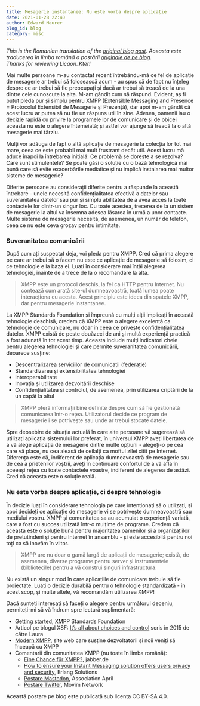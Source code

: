 ```yaml
---
title: Mesagerie instantanee: Nu este vorba despre aplicație
date: 2021-01-28 22:40
author: Edward Maurer
blog_id: blog
category: misc
---
```


_This is the Romanian translation of the [original blog post](https://xmpp.org/2021/01/instant-messaging-its-not-about-the-app/)._
_Aceasta este traducerea în limba română a postării [originale de pe blog](https://xmpp.org/2021/01/instant-messaging-its-not-about-the-app/)._  
_Thanks for reviewing Licaon_Kter!_
    
Mai multe persoane m-au contactat recent întrebându-mă ce fel de aplicație de mesagerie ar trebui să folosească acum - au spus că de fapt nu înțeleg despre ce ar trebui să fie preocupați și dacă ar trebui să treacă de la una dintre cele cunoscute la alta.
M-am gândit cum să răspund. Evident, aș fi putut pleda pur și simplu pentru XMPP (Extensible Messaging and Presence = Protocolul Extensibil de Mesagerie și Prezență), dar apoi m-am gândit că acest lucru ar putea să nu fie un răspuns util în sine. Adesea, oamenii iau o decizie rapidă cu privire la programele lor de comunicare și de obicei aceasta nu este o alegere întemeiată; și astfel vor ajunge să treacă la o altă mesagerie mai târziu.

Mulți vor adăuga de fapt o altă aplicație de mesagerie la colecția lor tot mai mare, ceea ce este probabil mai mult frustrant decât util. Acest lucru mă aduce înapoi la întrebarea inițială: Ce problemă se dorește a se rezolva? Care sunt stimulentele? Se poate găsi o soluție cu o bază tehnologică mai bună care să evite exacerbările mediatice și nu implică instalarea mai multor sisteme de mesagerie?

Diferite persoane au considerații diferite pentru a răspunde la această întrebare - unele necesită confidențialitatea efectivă a datelor sau suveranitatea datelor sau pur și simplu abilitatea de a avea acces la toate contactele lor dintr-un singur loc. Cu toate acestea, trecerea de la un sistem de mesagerie la altul va însemna adesea lăsarea în urmă a unor contacte. Multe sisteme de mesagerie necesită, de asemenea, un număr de telefon, ceea ce nu este ceva grozav pentru intimitate.

### Suveranitatea comunicării

După cum ați suspectat deja, voi pleda pentru XMPP. Cred că prima alegere pe care ar trebui să o facem nu este ce aplicație de mesagerie să folosim, ci ce tehnologie e la baza ei. Luați în considerare mai întâi alegerea tehnologiei, înainte de a trece de la o recomandare la alta.

> XMPP este un protocol deschis, la fel ca HTTP pentru Internet. Nu contează cum arată site-ul dumneavoastră, toată lumea poate interacționa cu acesta. Acest principiu este ideea din spatele XMPP, dar pentru mesagerie instantanee.

La XMPP Standards Foundation și împreună cu mulți alții implicați în această tehnologie deschisă, credem că XMPP este o alegere excelentă ca tehnologie de comunicare, nu doar în ceea ce privește confidențialitatea datelor. XMPP există de peste douăzeci de ani și multă experiență practică a fost adunată în tot acest timp. Aceasta include mulți indicatori cheie pentru alegerea tehnologiei și care permite suveranitatea comunicării, deoarece susține:

- Descentralizarea serviciilor de comunicații (federație)
- Standardizarea și extensibilitatea tehnologiei
- Interoperabilitate
- Inovația și utilizarea dezvoltării deschise
- Confidențialitatea și controlul, de asemenea, prin utilizarea criptării de la un capăt la altul

> XMPP oferă informații bine definite despre cum să fie gestionată comunicarea într-o rețea. Utilizatorul decide ce program de mesagerie i se potrivește sau unde ar trebui stocate datele.

Spre deosebire de situația actuală în care alte persoane vă sugerează să utilizați aplicația sistemului lor preferat, în universul XMPP aveți libertatea de a vă alege aplicația de mesagerie dintre multe opțiuni - alegeți-o pe cea care vă place, nu cea aleasă de ceilalți ca moftul zilei citit pe Internet. Diferența este că, indiferent de aplicația dumneavoastră de mesagerie sau de cea a prietenilor voștrii, aveți în continuare confortul de a vă afla în aceeași rețea cu toate contactele voastre, indiferent de alegerea de astăzi. Cred că aceasta este o soluție reală.

### Nu este vorba despre aplicație, ci despre tehnologie

În decizie luați în considerare tehnologia pe care intenționați să o utilizați, și apoi decideți ce aplicație de mesagerie vi se potrivește dumneavoastră sau mediului vostru. XMPP și comunitatea sa au acumulat o experiență variată, care a fost cu succes utilizată într-o mulțime de programe. Credem că aceasta este o soluție bună pentru majoritatea oamenilor și a organizațiilor de pretutindeni și pentru Internet în ansamblu - și este accesibilă pentru noi toți ca să inovăm în viitor.

> XMPP are nu doar o gamă largă de aplicații de mesagerie; există, de asemenea, diverse programe pentru server și instrumentele (bibliotecile) pentru a vă construi singuri infrastructura.

Nu există un singur mod în care aplicațiile de comunicare trebuie să fie proiectate. Luați o decizie durabilă pentru o tehnologie standardizată - în acest scop, și multe altele, vă recomandăm utilizarea XMPP!

Dacă sunteți interesați să faceți o alegere pentru următorul deceniu, permiteți-mi să vă îndrum spre lectură suplimentară:

- [Getting started](https://xmpp.org/getting-started/), XMPP Standards Foundation
- Articol pe blogul XSF: [It’s all about choices and control](https://xmpp.org/2015/01/its-all-about-choices-and-control/) scris in 2015 de către Laura
- [Modern XMPP](https://docs.modernxmpp.org/), site web care susține dezvoltatorii și noii veniți să înceapă cu XMPP
- Comentarii din comunitatea XMPP (nu toate în limba română):
    - [Eine Chance für XMPP?](https://www.jabber.de/eine-chance-fuer-xmpp/), jabber.de
    - [How to ensure your Instant Messaging solution offers users privacy and security](https://www.erlang-solutions.com/blog/how-to-ensure-your-instant-messaging-solution-offers-users-privacy-and-security.html), Erlang Solutions
    - [Postare Mastodon](https://pouet.april.org/@aprilorg/105520799332659637), Association April
    - [Postare Twitter](https://twitter.com/MovimNetwork/status/1351138046029279239), Movim Network
   
Această postare pe blog este publicată sub licența CC BY-SA 4.0.
